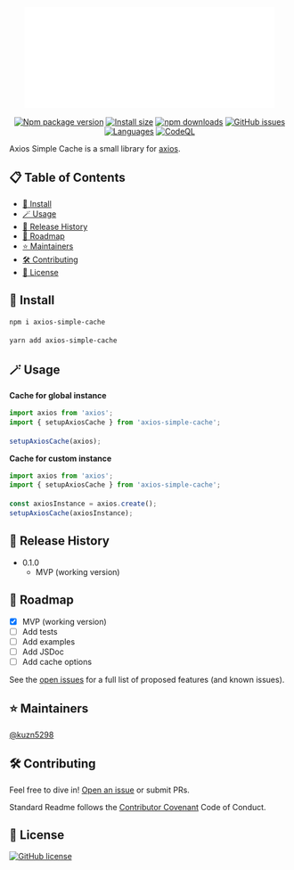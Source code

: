 <div align="center">

<img src="./public/logo.svg" width="450px"/>

<br>

[![Npm package version](https://badgen.net/npm/v/axios-simple-cache)](https://www.npmjs.org/package/axios-simple-cache)
[![Install size](https://packagephobia.now.sh/badge?p=axios-simple-cache)](https://packagephobia.now.sh/result?p=axios-simple-cache)
[![npm downloads](https://img.shields.io/npm/dm/axios-simple-cache)](https://npm-stat.com/charts.html?package=axios-simple-cache)
[![GitHub issues](https://img.shields.io/github/issues/kuzn5298/axios-simple-cache.svg)](https://github.com/kuzn5298/axios-simple-cache/issues/)
[![Languages](https://img.shields.io/github/languages/top/kuzn5298/axios-simple-cache)](https://github.com/kuzn5298/axios-simple-cache/search?l=typescript)
[![CodeQL](https://github.com/kuzn5298/axios-simple-cache/actions/workflows/codeql-analysis.yml/badge.svg)](https://github.com/kuzn5298/axios-simple-cache/actions/workflows/codeql-analysis.yml)

</div>

Axios Simple Cache is a small library for [axios](https://github.com/axios/axios).

## 📋 Table of Contents

-   [🚀 Install](#🚀-install)
-   [🪄 Usage](#🪄-usage)
-   [📕 Release History](#📕-release-history)
-   [📝 Roadmap](#📝-roadmap)
-   [⭐️ Maintainers](#⭐️-maintainers)
-   [🛠 Contributing](#🛠-contributings)
-   [📜 License](#📜-license)

## 🚀 Install

```sh
npm i axios-simple-cache

yarn add axios-simple-cache
```

## 🪄 Usage

**Cache for global instance**

```ts
import axios from 'axios';
import { setupAxiosCache } from 'axios-simple-cache';

setupAxiosCache(axios);
```

**Cache for custom instance**

```ts
import axios from 'axios';
import { setupAxiosCache } from 'axios-simple-cache';

const axiosInstance = axios.create();
setupAxiosCache(axiosInstance);
```

## 📕 Release History

-   0.1.0
    -   MVP (working version)

## 📝 Roadmap

-   [x] MVP (working version)
-   [ ] Add tests
-   [ ] Add examples
-   [ ] Add JSDoc
-   [ ] Add cache options

See the [open issues](https://github.com/kuzn5298/axios-simple-cache/issues) for a full list of proposed features (and known issues).

## ⭐️ Maintainers

[@kuzn5298](https://github.com/kuzn5298)

## 🛠 Contributing

Feel free to dive in! [Open an issue](https://github.com/kuzn5298/axios-simple-cache/issues/new) or submit PRs.

Standard Readme follows the [Contributor Covenant](https://www.contributor-covenant.org/version/1/4) Code of Conduct.

## 📜 License

[![GitHub license](https://img.shields.io/github/license/kuzn5298/axios-simple-cache)](https://github.com/kuzn5298/axios-simple-cache/blob/main/LICENSE)
